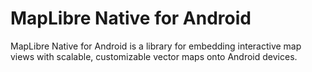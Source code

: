 # MapLibre Native for Android

MapLibre Native for Android is a library for embedding interactive map views with scalable, customizable vector maps onto Android devices.